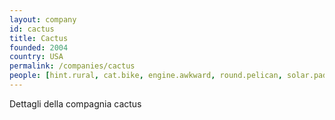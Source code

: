 ```yaml
---
layout: company
id: cactus
title: Cactus
founded: 2004
country: USA
permalink: /companies/cactus
people: [hint.rural, cat.bike, engine.awkward, round.pelican, solar.paddle, front.nerve, puzzle.enemy, canyon.bread, inform.near, rookie.ridge, verb.lyrics]
---
```


Dettagli della compagnia cactus